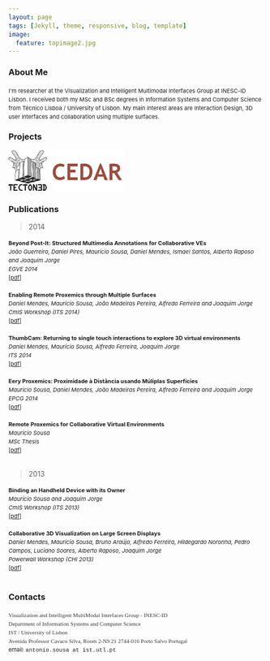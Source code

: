 ```yaml
---
layout: page
tags: [Jekyll, theme, responsive, blog, template]
image:
  feature: topimage2.jpg
---
```


<!--- veodesign.com --->


### <a name="aboutme"></a> About Me

<span style="font-size:11px;">I&#39;m researcher at the Visualization and Intelligent Multimodal Interfaces Group at INESC-ID Lisbon. I received both my MSc and BSc degrees in Information Systems and Computer Science from T&eacute;cnico Lisboa / University of Lisbon. My main interest areas are Interaction Design, 3D user interfaces and collaboration using multiple surfaces.</span>


### <a name="projects"></a> Projects

<div class="content">
<a href="http://tecton3d.ist.utl.pt/" target="_blank"><img src="images/tecton.png" style="height:80px;"></a>
<a href="http://sites.google.com/site/oilcedar/" target="_blank"><img src="images/cedar.jpg" style="height:80px;"></a>
</div>

### <a name="publications"></a> Publications

> 2014

<div><span style="font-size:11px;"><strong>Beyond Post-It: Structured Multimedia Annotations for Collaborative VEs</strong></span></div>
<div><span style="font-size:11px;"><em>João Guerreiro, Daniel Pires, Maurício Sousa, Daniel Mendes, Ismael Santos, Alberto Raposo and Joaquim Jorge</em></span></div>
<div><span style="font-size:11px;"><em>EGVE 2014</em></span></div>
<div><span style="font-size:11px;">[<a href="http://web.ist.utl.pt/antonio.sousa/publications/ICAT-EGVE2014-Beyond.pdf">pdf</a>]</span></div>

<div>&nbsp;</div>


<div><div><span style="font-size: 11px;"><strong>Enabling Remote Proxemics through Multiple Surfaces</strong></span></div>
<div><span style="font-size: 11px;"><em>Daniel Mendes, Maurício Sousa, João Madeiras Pereira, Alfredo Ferreira and Joaquim Jorge</em></span></div>
<div><span style="font-size: 11px;"><em>CmIS Workshop (ITS 2014)</em></span></div>
<div><span style="font-size: 11px;">[<a href="http://web.ist.utl.pt/antonio.sousa/publications/ITS2014-CmISWorkshop-Enabling.pdf">pdf</a>]</span></div></div>

<div>&nbsp;</div>

<div><div><span style="font-size: 11px;"><strong>ThumbCam: Returning to single touch interactions to explore 3D virtual environments</strong></span></div>
<div><span style="font-size: 11px;"><em>Daniel Mendes, Maurício Sousa, Alfredo Ferreira, Joaquim Jorge</em></span></div>
<div><span style="font-size: 11px;"><em>ITS 2014</em></span></div>
<div><span style="font-size: 11px;">[<a href="http://web.ist.utl.pt/antonio.sousa/publications/IST2014-ThumbCam.pdf">pdf</a>]</span></div></div>

<div>&nbsp;</div>

<div><div><span style="font-size: 11px;"><strong>Eery Proxemics: Proximidade à Distância usando Múliplas Superfícies</strong></span></div>
<div><span style="font-size: 11px;"><em>Maurício Sousa, Daniel Mendes, João Madeiras Pereira, Alfredo Ferreira and Joaquim Jorge</em></span></div>
<div><span style="font-size: 11px;"><em>EPCG 2014</em></span></div>
<div><span style="font-size: 11px;">[<a href="http://web.ist.utl.pt/antonio.sousa/publications/EPCG2014-Eery.pdf">pdf</a>]</span></div></div>

<div>&nbsp;</div>

<div><div><span style="font-size: 11px;"><strong>Remote Proxemics for Collaborative Virtual Environments</strong></span></div>
<div><span style="font-size: 11px;"><em>Maurício Sousa</em></span></div>
<div><span style="font-size: 11px;"><em>MSc Thesis</em></span></div>
<div><span style="font-size: 11px;">[<a href="http://web.ist.utl.pt/antonio.sousa/publications/MSc-mauriciosousa.pdf">pdf</a>]</span></div></div>

<div>&nbsp;</div>

> 2013

<div><div><span style="font-size: 11px;"><strong>Binding an Handheld Device with its Owner</strong></span></div>
<div><span style="font-size: 11px;"><em>Maurício Sousa and Joaquim Jorge</em></span></div>
<div><span style="font-size: 11px;"><em>CmIS Workshop (ITS 2013)</em></span></div>
<div><span style="font-size: 11px;">[<a href="http://web.ist.utl.pt/antonio.sousa/publications/ITS2013-CmISWorkshop-Binding.pdf">pdf</a>]</span></div></div>

<div>&nbsp;</div>

<div><div><span style="font-size: 11px;"><strong>Collaborative 3D Visualization on Large Screen Displays</strong></span></div>
<div><span style="font-size: 11px;"><em>Daniel Mendes, Maurício Sousa, Bruno Araújo, Alfredo Ferreira, Hildegardo Noronha, Pedro Campos, Luciano Soares, Alberto Raposo, Joaquim Jorge</em></span></div>
<div><span style="font-size: 11px;"><em>Powerwall Workshop (CHI 2013)</em></span></div>
<div><span style="font-size: 11px;">[<a href="http://web.ist.utl.pt/antonio.sousa/publications/CHI2013-PowerwallWorkshop-Collaboration.pdf">pdf</a>]</span></div></div>

<div>&nbsp;</div>

### <a name="contacts"></a> Contacts



<div>
<span style="font-size:11px;"><span style="color: rgb(51, 51, 50); font-family: 'PT Serif', serif; background-color: rgb(255, 255, 255);">Visualization and Intelligent MultiModal Interfaces Group - INESC-ID </span></span>
</div>
<div>
<span style="font-size:11px;"><span style="color: rgb(51, 51, 50); font-family: 'PT Serif', serif; background-color: rgb(255, 255, 255);">Department of Information Systems and Computer Science </span></span>
</div>
<div>
<span style="font-size:11px;"><span style="color: rgb(51, 51, 50); font-family: 'PT Serif', serif; background-color: rgb(255, 255, 255);">IST / University of Lisbon </span></span>
</div>
<div>
<span style="font-size:11px;"><span style="color: rgb(51, 51, 50); font-family: 'PT Serif', serif; background-color: rgb(255, 255, 255);">Avenida Professor Cavaco Silva, Room 2-N9.21 2744-016 Porto Salvo Portugal</span></span>
</div>
<div>
<span style="font-size:11px;">email: <span style="font-family:courier new,courier,monospace;">antonio.sousa at ist.utl.pt</span></span>
</div>
